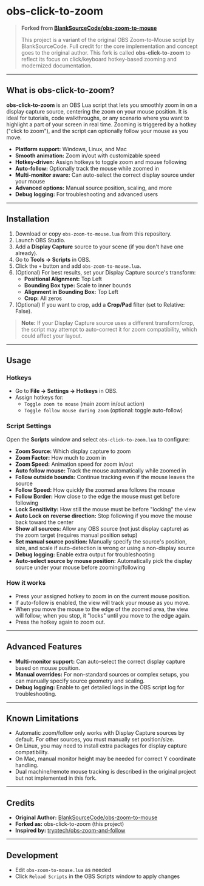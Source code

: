 # obs-click-to-zoom

> **Forked from [BlankSourceCode/obs-zoom-to-mouse](https://github.com/BlankSourceCode/obs-zoom-to-mouse)**
> 
> This project is a variant of the original OBS Zoom-to-Mouse script by BlankSourceCode. Full credit for the core implementation and concept goes to the original author. This fork is called **obs-click-to-zoom** to reflect its focus on click/keyboard hotkey-based zooming and modernized documentation.

---

## What is obs-click-to-zoom?

**obs-click-to-zoom** is an OBS Lua script that lets you smoothly zoom in on a display capture source, centering the zoom on your mouse position. It is ideal for tutorials, code walkthroughs, or any scenario where you want to highlight a part of your screen in real time. Zooming is triggered by a hotkey ("click to zoom"), and the script can optionally follow your mouse as you move.

- **Platform support:** Windows, Linux, and Mac
- **Smooth animation:** Zoom in/out with customizable speed
- **Hotkey-driven:** Assign hotkeys to toggle zoom and mouse following
- **Auto-follow:** Optionally track the mouse while zoomed in
- **Multi-monitor aware:** Can auto-select the correct display source under your mouse
- **Advanced options:** Manual source position, scaling, and more
- **Debug logging:** For troubleshooting and advanced users

---

## Installation

1. Download or copy `obs-zoom-to-mouse.lua` from this repository.
2. Launch OBS Studio.
3. Add a **Display Capture** source to your scene (if you don't have one already).
4. Go to **Tools → Scripts** in OBS.
5. Click the `+` button and add `obs-zoom-to-mouse.lua`.
6. (Optional) For best results, set your Display Capture source's transform:
   - **Positional Alignment:** Top Left
   - **Bounding Box type:** Scale to inner bounds
   - **Alignment in Bounding Box:** Top Left
   - **Crop:** All zeros
7. (Optional) If you want to crop, add a **Crop/Pad** filter (set to Relative: False).

> **Note:** If your Display Capture source uses a different transform/crop, the script may attempt to auto-correct it for zoom compatibility, which could affect your layout.

---

## Usage

### Hotkeys
- Go to **File → Settings → Hotkeys** in OBS.
- Assign hotkeys for:
  - `Toggle zoom to mouse` (main zoom in/out action)
  - `Toggle follow mouse during zoom` (optional: toggle auto-follow)

### Script Settings
Open the **Scripts** window and select `obs-click-to-zoom.lua` to configure:

- **Zoom Source:** Which display capture to zoom
- **Zoom Factor:** How much to zoom in
- **Zoom Speed:** Animation speed for zoom in/out
- **Auto follow mouse:** Track the mouse automatically while zoomed in
- **Follow outside bounds:** Continue tracking even if the mouse leaves the source
- **Follow Speed:** How quickly the zoomed area follows the mouse
- **Follow Border:** How close to the edge the mouse must get before following
- **Lock Sensitivity:** How still the mouse must be before "locking" the view
- **Auto Lock on reverse direction:** Stop following if you move the mouse back toward the center
- **Show all sources:** Allow any OBS source (not just display capture) as the zoom target (requires manual position setup)
- **Set manual source position:** Manually specify the source's position, size, and scale if auto-detection is wrong or using a non-display source
- **Debug logging:** Enable extra output for troubleshooting
- **Auto-select source by mouse position:** Automatically pick the display source under your mouse before zooming/following

### How it works
- Press your assigned hotkey to zoom in on the current mouse position.
- If auto-follow is enabled, the view will track your mouse as you move.
- When you move the mouse to the edge of the zoomed area, the view will follow; when you stop, it "locks" until you move to the edge again.
- Press the hotkey again to zoom out.

---

## Advanced Features
- **Multi-monitor support:** Can auto-select the correct display capture based on mouse position.
- **Manual overrides:** For non-standard sources or complex setups, you can manually specify source geometry and scaling.
- **Debug logging:** Enable to get detailed logs in the OBS script log for troubleshooting.

---

## Known Limitations
- Automatic zoom/follow only works with Display Capture sources by default. For other sources, you must manually set position/size.
- On Linux, you may need to install extra packages for display capture compatibility.
- On Mac, manual monitor height may be needed for correct Y coordinate handling.
- Dual machine/remote mouse tracking is described in the original project but not implemented in this fork.

---

## Credits
- **Original Author:** [BlankSourceCode/obs-zoom-to-mouse](https://github.com/BlankSourceCode/obs-zoom-to-mouse)
- **Forked as:** obs-click-to-zoom (this project)
- **Inspired by:** [tryptech/obs-zoom-and-follow](https://github.com/tryptech/obs-zoom-and-follow)

---

## Development
- Edit `obs-zoom-to-mouse.lua` as needed
- Click `Reload Scripts` in the OBS Scripts window to apply changes

